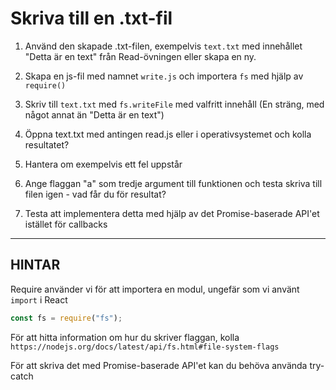 # Skriva till en .txt-fil

1. Använd den skapade .txt-filen, exempelvis `text.txt` med innehållet "Detta är en text" från Read-övningen eller skapa en ny.

2. Skapa en js-fil med namnet `write.js` och importera `fs` med hjälp av `require()`

3. Skriv till `text.txt` med `fs.writeFile` med valfritt innehåll (En sträng, med något annat än "Detta är en text")

4. Öppna text.txt med antingen read.js eller i operativsystemet och kolla resultatet?

5. Hantera om exempelvis ett fel uppstår

6. Ange flaggan "a" som tredje argument till funktionen och testa skriva till filen igen - vad får du för resultat?

7. Testa att implementera detta med hjälp av det Promise-baserade API'et istället för callbacks


----------------------------------------------------------------------
## HINTAR

Require använder vi för att importera en modul, ungefär som vi använt `import` i React
```js
const fs = require("fs");
```

För att hitta information om hur du skriver flaggan, kolla `https://nodejs.org/docs/latest/api/fs.html#file-system-flags`

För att skriva det med Promise-baserade API'et kan du behöva använda try-catch